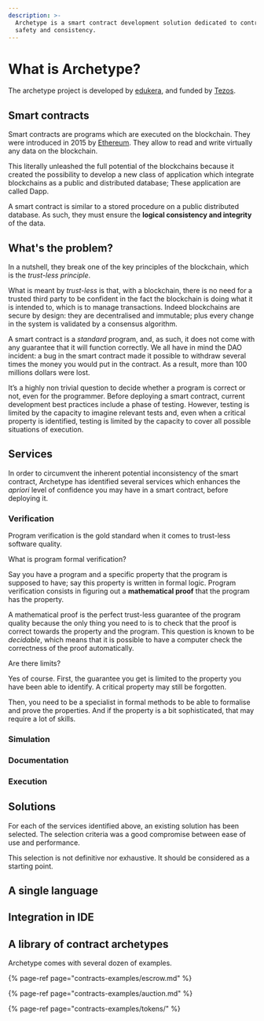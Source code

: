 ```yaml
---
description: >-
  Archetype is a smart contract development solution dedicated to contract
  safety and consistency.
---
```


# What is Archetype?

The archetype project is developed by [edukera](https://edukera.com), and funded by [Tezos](https://tezos.com/).

## Smart contracts

Smart contracts are programs which are executed on the blockchain. They were introduced in 2015 by [Ethereum](https://www.ethereum.org/). They allow to read and write virtually any data on the blockchain. 

This literally unleashed the full potential of the blockchains because it created the possibility to develop a new class of application which integrate blockchains as a public and distributed database; These application are called Dapp. 

A smart contract is similar to a stored procedure on a public distributed database. As such, they must ensure the **logical consistency and integrity** of the data.

## What's the problem?

In a nutshell, they break one of the key principles of the blockchain, which is the _trust-less principle_.

What is meant by _trust-less_ is that, with a blockchain, there is no need for a trusted third party to be confident in the fact the blockchain is doing what it is intended to, which is to manage transactions. Indeed blockchains are secure by design:  they are decentralised and immutable; plus every change in the system is validated by a consensus algorithm.

A smart contract is a _standard_ program, and, as such, it does not come with any guarantee that it will function correctly. We all have in mind the DAO incident: a bug in the smart contract made it possible to withdraw several times the money you would put in the contract. As a result, more than 100 millions dollars were lost.

It’s a highly non trivial question to decide whether a program is correct or not, even for the programmer. Before deploying a smart contract, current development best practices include a phase of testing. However, testing is limited by the capacity to imagine relevant tests and, even when a critical property is identified, testing is limited by the capacity to cover all possible situations of execution. 

## Services

In order to circumvent the inherent potential inconsistency of the smart contract,  Archetype  has identified several services which enhances the _apriori_ level of confidence you may have in a smart contract, before deploying it.

### Verification

Program verification is the gold standard when it comes to trust-less software quality.

What is program formal verification?

Say you have a program and a specific property that the program is supposed to have; say this property is written in formal logic. Program verification consists in figuring out a **mathematical proof** that the program has the property.

A mathematical proof is the perfect trust-less guarantee of the program quality because the only thing you need to is to check that the proof is correct towards the property and the program. This  question is known to be _decidable_, which means that it is possible to have a computer check the correctness of the proof automatically.

Are there limits? 

Yes of course. First, the guarantee you get is limited to the property you have been able to identify. A critical property may still be forgotten.

Then, you need to be a specialist in formal methods to be able to formalise and prove the properties. And if the property is a bit sophisticated, that may require a lot of skills.

### Simulation

### Documentation

### Execution

## Solutions

For each of the services identified above, an existing solution has been selected. The selection criteria was a good compromise between ease of use and performance. 

This selection is not definitive nor exhaustive. It should be considered as a starting point.



## A single language

## Integration in IDE

## A library of contract archetypes  

Archetype comes with several dozen of examples.

{% page-ref page="contracts-examples/escrow.md" %}

{% page-ref page="contracts-examples/auction.md" %}

{% page-ref page="contracts-examples/tokens/" %}

